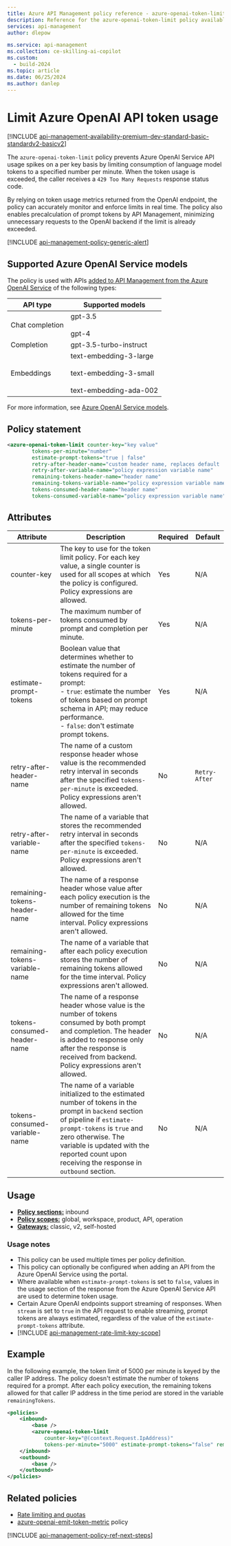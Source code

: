 ```yaml
---
title: Azure API Management policy reference - azure-openai-token-limit
description: Reference for the azure-openai-token-limit policy available for use in Azure API Management. Provides policy usage, settings, and examples.
services: api-management
author: dlepow

ms.service: api-management
ms.collection: ce-skilling-ai-copilot
ms.custom:
  - build-2024
ms.topic: article
ms.date: 06/25/2024
ms.author: danlep
---
```


# Limit Azure OpenAI API token usage

[!INCLUDE [api-management-availability-premium-dev-standard-basic-standardv2-basicv2](../../includes/api-management-availability-premium-dev-standard-basic-standardv2-basicv2.md)]

The `azure-openai-token-limit` policy prevents Azure OpenAI Service API usage spikes on a per key basis by limiting consumption of language model tokens to a specified number per minute. When the token usage is exceeded, the caller receives a `429 Too Many Requests` response status code.

By relying on token usage metrics returned from the OpenAI endpoint, the policy can accurately monitor and enforce limits in real time. The policy also enables precalculation of prompt tokens by API Management, minimizing unnecessary requests to the OpenAI backend if the limit is already exceeded.

[!INCLUDE [api-management-policy-generic-alert](../../includes/api-management-policy-generic-alert.md)]

## Supported Azure OpenAI Service models

The policy is used with APIs [added to API Management from the Azure OpenAI Service](azure-openai-api-from-specification.md) of the following types:

| API type | Supported models |
|-------|-------------|
| Chat completion     |  gpt-3.5<br/><br/>gpt-4 |
| Completion | gpt-3.5-turbo-instruct |
| Embeddings | text-embedding-3-large<br/><br/> text-embedding-3-small<br/><br/>text-embedding-ada-002 |


For more information, see [Azure OpenAI Service models](../ai-services/openai/concepts/models.md).

## Policy statement

```xml
<azure-openai-token-limit counter-key="key value"
        tokens-per-minute="number"
        estimate-prompt-tokens="true | false"    
        retry-after-header-name="custom header name, replaces default 'Retry-After'" 
        retry-after-variable-name="policy expression variable name"
        remaining-tokens-header-name="header name"  
        remaining-tokens-variable-name="policy expression variable name"
        tokens-consumed-header-name="header name"
        tokens-consumed-variable-name="policy expression variable name" />
```
## Attributes

| Attribute           | Description                                                                                           | Required | Default |
| -------------- | ----------------------------------------------------------------------------------------------------- | -------- | ------- |
| counter-key          | The key to use for the token limit policy. For each key value, a single counter is used for all scopes at which the policy is configured. Policy expressions are allowed.| Yes      | N/A     |
| tokens-per-minute | The maximum number of tokens consumed by prompt and completion per minute.         | Yes      | N/A     |
| estimate-prompt-tokens | Boolean value that determines whether to estimate the number of tokens required for a prompt: <br> - `true`: estimate the number of tokens based on prompt schema in API; may reduce performance. <br> - `false`: don't estimate prompt tokens.  | Yes       | N/A     |
| retry-after-header-name    | The name of a custom response header whose value is the recommended retry interval in seconds after the specified `tokens-per-minute` is exceeded. Policy expressions aren't allowed. |  No | `Retry-After`  |
| retry-after-variable-name    | The name of a variable that stores the recommended retry interval in seconds after the specified `tokens-per-minute` is exceeded. Policy expressions aren't allowed. |  No | N/A  |
| remaining-tokens-header-name    | The name of a response header whose value after each policy execution is the number of remaining tokens allowed for the time interval. Policy expressions aren't allowed.|  No | N/A  |
| remaining-tokens-variable-name    | The name of a variable that after each policy execution stores the number of remaining tokens allowed for the time interval. Policy expressions aren't allowed.|  No | N/A  |
| tokens-consumed-header-name    | The name of a response header whose value is the number of tokens consumed by both prompt and completion. The header is added to response only after the response is received from backend. Policy expressions aren't allowed.|  No | N/A  |
| tokens-consumed-variable-name    | The name of a variable initialized to the estimated number of tokens in the prompt in `backend` section of pipeline if `estimate-prompt-tokens` is `true` and zero otherwise. The variable is updated with the reported count upon receiving the response in `outbound` section.|  No | N/A  |

## Usage

- [**Policy sections:**](./api-management-howto-policies.md#sections) inbound
- [**Policy scopes:**](./api-management-howto-policies.md#scopes) global, workspace, product, API, operation
- [**Gateways:**](api-management-gateways-overview.md) classic, v2, self-hosted

### Usage notes

* This policy can be used multiple times per policy definition.
* This policy can optionally be configured when adding an API from the Azure OpenAI Service using the portal.
* Where available when `estimate-prompt-tokens` is set to `false`, values in the usage section of the response from the Azure OpenAI Service API are used to determine token usage.
* Certain Azure OpenAI endpoints support streaming of responses. When `stream` is set to `true` in the API request to enable streaming, prompt tokens are always estimated, regardless of the value of the `estimate-prompt-tokens` attribute.
* [!INCLUDE [api-management-rate-limit-key-scope](../../includes/api-management-rate-limit-key-scope.md)]

## Example

In the following example, the token limit of 5000 per minute is keyed by the caller IP address. The policy doesn't estimate the number of tokens required for a prompt. After each policy execution, the remaining tokens allowed for that caller IP address in the time period are stored in the variable `remainingTokens`.

```xml
<policies>
    <inbound>
        <base />
        <azure-openai-token-limit
            counter-key="@(context.Request.IpAddress)"
            tokens-per-minute="5000" estimate-prompt-tokens="false" remaining-tokens-variable-name="remainingTokens" />
    </inbound>
    <outbound>
        <base />
    </outbound>
</policies>
```

## Related policies

* [Rate limiting and quotas](api-management-policies.md#rate-limiting-and-quotas)
* [azure-openai-emit-token-metric](azure-openai-emit-token-metric-policy.md) policy

[!INCLUDE [api-management-policy-ref-next-steps](../../includes/api-management-policy-ref-next-steps.md)]
